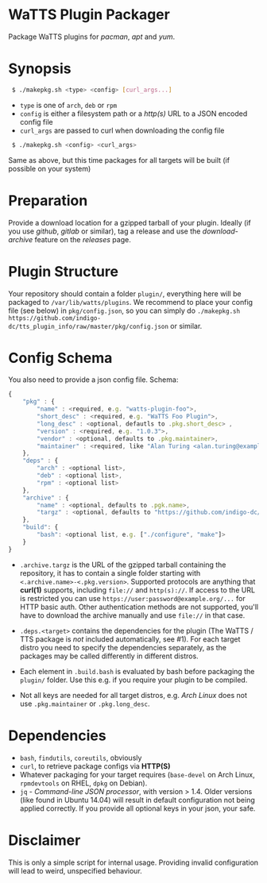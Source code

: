 WaTTS Plugin Packager
=====================
Package WaTTS plugins for _pacman_, _apt_ and _yum_.

Synopsis
========
```sh
 $ ./makepkg.sh <type> <config> [curl_args...]
```
- `type` is one of `arch`, `deb` or `rpm`
- `config` is either a filesystem path or a _http(s)_ URL to a JSON encoded config file
- `curl_args` are passed to curl when downloading the config file

```sh
 $ ./makepkg.sh <config> <curl_args>
```
Same as above, but this time packages for all targets will be built (if possible on your system)

Preparation
===========
Provide a download location for a gzipped tarball of your plugin.
Ideally (if you use _github_, _gitlab_ or similar),
tag a release and use the _download-archive_ feature on the _releases_ page.

Plugin Structure
================
Your repository should contain a folder `plugin/`,
everything here will be packaged to `/var/lib/watts/plugins`.
We recommend to place your config file (see below) in `pkg/config.json`,
so you can simply do `./makepkg.sh https://github.com/indigo-dc/tts_plugin_info/raw/master/pkg/config.json` or similar.

Config Schema
=============
You also need to provide a json config file. Schema:
```js
{
    "pkg" : {
        "name" : <required, e.g. "watts-plugin-foo">,
        "short_desc" : <required, e.g. "WaTTS Foo Plugin">,
        "long_desc" : <optional, defautls to .pkg.short_desc> ,
        "version" : <required, e.g. "1.0.3">,
        "vendor" : <optional, defaults to .pkg.maintainer>,
        "maintainer" : <required, like "Alan Turing <alan.turing@example.org>"
    },
    "deps" : {
        "arch" : <optional list>,
        "deb" : <optional list>,
        "rpm" : <optional list>
    },
    "archive" : {
        "name" : <optional, defaults to .pgk.name>,
        "targz" : <optional, defaults to "https://github.com/indigo-dc/".archive.name"/archive/v".pkg.version".tar.gz">
    },
    "build": {
        "bash": <optional list, e.g. ["./configure", "make"]>
    }
}
```

- `.archive.targz` is the URL of the gzipped tarball containing the repository,
  it has to contain a single folder starting with `<.archive.name>-<.pkg.version>`.
  Supported protocols are anything that __curl(1)__ supports, including `file://` and `http(s)://`.
  If access to the URL is restricted you can use `https://user:password@example.org/...` for HTTP basic auth.
  Other authentication methods are not supported,
  you'll have to download the archive manually and use `file://` in that case.

- `.deps.<target>` contains the dependencies for the plugin
  (The WaTTS / TTS package is _not_ included automatically, see #1).
  For each target distro you need to specify the dependencies separately,
  as the packages may be called differently in different distros.

- Each element in `.build.bash` is evaluated by bash before packaging the `plugin/` folder.
  Use this e.g. if you require your plugin to be compiled.

- Not all keys are needed for all target distros, e.g. _Arch Linux_ does not use `.pkg.maintainer` or `.pkg.long_desc`.

Dependencies
============
- `bash`, `findutils`, `coreutils`, obviously
- `curl`, to retrieve package configs via __HTTP(S)__
- Whatever packaging for your target requires (`base-devel` on Arch Linux, `rpmdevtools` on RHEL, `dpkg` on Debian).
- `jq` - _Command-line JSON processor_, with version > 1.4.
  Older versions (like found in Ubuntu 14.04) will result in default configuration not being applied correctly.
  If you provide all optional keys in your json, your safe.

Disclaimer
==========
This is only a simple script for internal usage.
Providing invalid configuration will lead to weird, unspecified behaviour.
